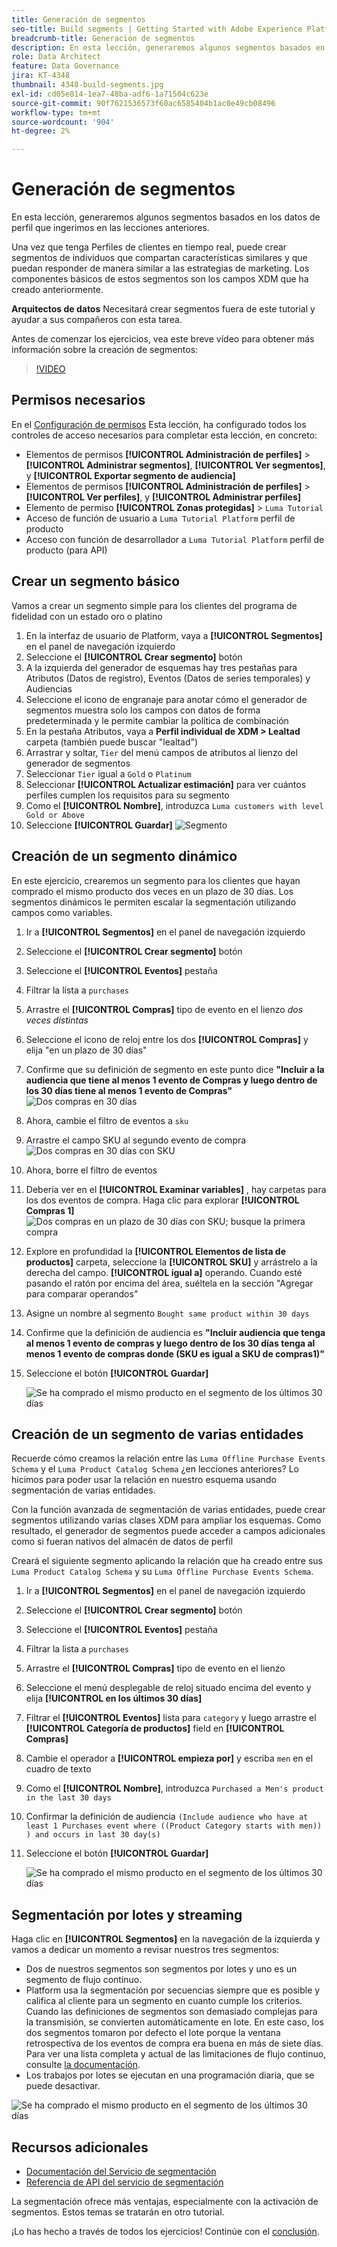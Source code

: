 ```yaml
---
title: Generación de segmentos
seo-title: Build segments | Getting Started with Adobe Experience Platform for Data Architects and Data Engineers
breadcrumb-title: Generación de segmentos
description: En esta lección, generaremos algunos segmentos basados en los datos de perfil que hemos ingerido en las lecciones anteriores.
role: Data Architect
feature: Data Governance
jira: KT-4348
thumbnail: 4348-build-segments.jpg
exl-id: cd05e814-1ea7-48ba-adf6-1a71504c623e
source-git-commit: 90f7621536573f60ac6585404b1ac0e49cb08496
workflow-type: tm+mt
source-wordcount: '904'
ht-degree: 2%

---
```


# Generación de segmentos

<!-- 30 min-->
En esta lección, generaremos algunos segmentos basados en los datos de perfil que ingerimos en las lecciones anteriores.

Una vez que tenga Perfiles de clientes en tiempo real, puede crear segmentos de individuos que compartan características similares y que puedan responder de manera similar a las estrategias de marketing. Los componentes básicos de estos segmentos son los campos XDM que ha creado anteriormente.

**Arquitectos de datos** Necesitará crear segmentos fuera de este tutorial y ayudar a sus compañeros con esta tarea.

Antes de comenzar los ejercicios, vea este breve vídeo para obtener más información sobre la creación de segmentos:
>[!VIDEO](https://video.tv.adobe.com/v/27254?quality=12&learn=on)


## Permisos necesarios

En el [Configuración de permisos](configure-permissions.md) Esta lección, ha configurado todos los controles de acceso necesarios para completar esta lección, en concreto:

* Elementos de permisos **[!UICONTROL Administración de perfiles]** > **[!UICONTROL Administrar segmentos]**, **[!UICONTROL Ver segmentos]**, y **[!UICONTROL Exportar segmento de audiencia]**
* Elementos de permisos **[!UICONTROL Administración de perfiles]** > **[!UICONTROL Ver perfiles]**, y **[!UICONTROL Administrar perfiles]**
* Elemento de permiso **[!UICONTROL Zonas protegidas]** > `Luma Tutorial`
* Acceso de función de usuario a `Luma Tutorial Platform` perfil de producto
* Acceso con función de desarrollador a `Luma Tutorial Platform` perfil de producto (para API)

## Crear un segmento básico

Vamos a crear un segmento simple para los clientes del programa de fidelidad con un estado oro o platino

1. En la interfaz de usuario de Platform, vaya a **[!UICONTROL Segmentos]** en el panel de navegación izquierdo
1. Seleccione el **[!UICONTROL Crear segmento]** botón
1. A la izquierda del generador de esquemas hay tres pestañas para Atributos (Datos de registro), Eventos (Datos de series temporales) y Audiencias
1. Seleccione el icono de engranaje para anotar cómo el generador de segmentos muestra solo los campos con datos de forma predeterminada y le permite cambiar la política de combinación
1. En la pestaña Atributos, vaya a **Perfil individual de XDM > Lealtad** carpeta (también puede buscar &quot;lealtad&quot;)
1. Arrastrar y soltar, `Tier` del menú campos de atributos al lienzo del generador de segmentos
1. Seleccionar `Tier` igual a `Gold` o `Platinum`
1. Seleccionar **[!UICONTROL Actualizar estimación]** para ver cuántos perfiles cumplen los requisitos para su segmento
1. Como el **[!UICONTROL Nombre]**, introduzca `Luma customers with level Gold or Above`
1. Seleccione **[!UICONTROL Guardar]**
   ![Segmento](assets/segment-goldOrAbove.png)

<!--## Build a sequential segment-->

## Creación de un segmento dinámico

En este ejercicio, crearemos un segmento para los clientes que hayan comprado el mismo producto dos veces en un plazo de 30 días. Los segmentos dinámicos le permiten escalar la segmentación utilizando campos como variables.

1. Ir a **[!UICONTROL Segmentos]** en el panel de navegación izquierdo
1. Seleccione el **[!UICONTROL Crear segmento]** botón
1. Seleccione el **[!UICONTROL Eventos]** pestaña
1. Filtrar la lista a `purchases`
1. Arrastre el **[!UICONTROL Compras]** tipo de evento en el lienzo _dos veces distintas_
1. Seleccione el icono de reloj entre los dos **[!UICONTROL Compras]** y elija &quot;en un plazo de 30 días&quot;
1. Confirme que su definición de segmento en este punto dice **&quot;Incluir a la audiencia que tiene al menos 1 evento de Compras y luego dentro de los 30 días tiene al menos 1 evento de Compras&quot;**
   ![Dos compras en 30 días](assets/segment-twoPurchases.png)
1. Ahora, cambie el filtro de eventos a `sku`
1. Arrastre el campo SKU al segundo evento de compra
   ![Dos compras en 30 días con SKU](assets/segment-twoPurchases-addSku.png)
1. Ahora, borre el filtro de eventos
1. Debería ver en el **[!UICONTROL Examinar variables]** , hay carpetas para los dos eventos de compra. Haga clic para explorar **[!UICONTROL Compras 1]**\
   ![Dos compras en un plazo de 30 días con SKU; busque la primera compra](assets/segment-twoPurchases-browsePurchaseOne.png)
1. Explore en profundidad la **[!UICONTROL Elementos de lista de productos]** carpeta, seleccione la **[!UICONTROL SKU]** y arrástrelo a la derecha del campo. **[!UICONTROL igual a]** operando. Cuando esté pasando el ratón por encima del área, suéltela en la sección &quot;Agregar para comparar operandos&quot;
1. Asigne un nombre al segmento `Bought same product within 30 days`
1. Confirme que la definición de audiencia es **&quot;Incluir audiencia que tenga al menos 1 evento de compras y luego dentro de los 30 días tenga al menos 1 evento de compras donde (SKU es igual a SKU de compras1)&quot;**
1. Seleccione el botón **[!UICONTROL Guardar]**

   ![Se ha comprado el mismo producto en el segmento de los últimos 30 días](assets/segment-boughtSameProduct.png)

## Creación de un segmento de varias entidades

Recuerde cómo creamos la relación entre las `Luma Offline Purchase Events Schema` y el `Luma Product Catalog Schema` ¿en lecciones anteriores? Lo hicimos para poder usar la relación en nuestro esquema usando segmentación de varias entidades.

Con la función avanzada de segmentación de varias entidades, puede crear segmentos utilizando varias clases XDM para ampliar los esquemas. Como resultado, el generador de segmentos puede acceder a campos adicionales como si fueran nativos del almacén de datos de perfil

Creará el siguiente segmento aplicando la relación que ha creado entre sus `Luma Product Catalog Schema` y su `Luma Offline Purchase Events Schema`.

1. Ir a **[!UICONTROL Segmentos]** en el panel de navegación izquierdo
1. Seleccione el **[!UICONTROL Crear segmento]** botón
1. Seleccione el **[!UICONTROL Eventos]** pestaña
1. Filtrar la lista a `purchases`
1. Arrastre el **[!UICONTROL Compras]** tipo de evento en el lienzo
1. Seleccione el menú desplegable de reloj situado encima del evento y elija **[!UICONTROL en los últimos 30 días]**
1. Filtrar el **[!UICONTROL Eventos]** lista para `category` y luego arrastre el **[!UICONTROL Categoría de productos]** field en **[!UICONTROL Compras]**
1. Cambie el operador a **[!UICONTROL empieza por]** y escriba `men` en el cuadro de texto
1. Como el **[!UICONTROL Nombre]**, introduzca `Purchased a Men's product in the last 30 days`
1. Confirmar la definición de audiencia `(Include audience who have at least 1 Purchases event where ((Product Category starts with men)) ) and occurs in last 30 day(s)`
1. Seleccione el botón **[!UICONTROL Guardar]**

   ![Se ha comprado el mismo producto en el segmento de los últimos 30 días](assets/segment-purchasedMens.png)

## Segmentación por lotes y streaming

Haga clic en **[!UICONTROL Segmentos]** en la navegación de la izquierda y vamos a dedicar un momento a revisar nuestros tres segmentos:

* Dos de nuestros segmentos son segmentos por lotes y uno es un segmento de flujo continuo.
* Platform usa la segmentación por secuencias siempre que es posible y califica al cliente para un segmento en cuanto cumple los criterios. Cuando las definiciones de segmentos son demasiado complejas para la transmisión, se convierten automáticamente en lote. En este caso, los dos segmentos tomaron por defecto el lote porque la ventana retrospectiva de los eventos de compra era buena en más de siete días. Para ver una lista completa y actual de las limitaciones de flujo continuo, consulte [la documentación](https://experienceleague.adobe.com/docs/experience-platform/segmentation/ui/streaming-segmentation.html).
* Los trabajos por lotes se ejecutan en una programación diaria, que se puede desactivar.

![Se ha comprado el mismo producto en el segmento de los últimos 30 días](assets/segment-review.png)

## Recursos adicionales

* [Documentación del Servicio de segmentación](https://experienceleague.adobe.com/docs/experience-platform/segmentation/home.html)
* [Referencia de API del servicio de segmentación](https://www.adobe.io/experience-platform-apis/references/segmentation/)

La segmentación ofrece más ventajas, especialmente con la activación de segmentos. Estos temas se tratarán en otro tutorial.

¡Lo has hecho a través de todos los ejercicios! Continúe con el [conclusión](conclusion.md).
